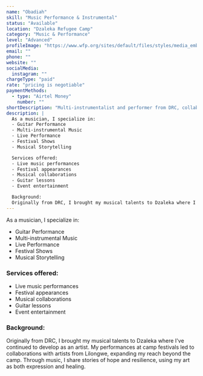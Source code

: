```yaml
---
name: "Obadiah"
skill: "Music Performance & Instrumental"
status: "Available"
location: "Dzaleka Refugee Camp"
category: "Music & Performance"
level: "Advanced"
profileImage: "https://www.wfp.org/sites/default/files/styles/media_embed/public/2021-06/Malawi%204.jpg?itok=tzu5xhKc"
email: ""
phone: ""
website: ""
socialMedia:
  instagram: ""
chargeType: "paid"
rate: "pricing is negotiable"
paymentMethods:
  - type: "Airtel Money"
    number: ""
shortDescription: "Multi-instrumentalist and performer from DRC, collaborating with artists across Malawi"
description: |
  As a musician, I specialize in:
  - Guitar Performance
  - Multi-instrumental Music
  - Live Performance
  - Festival Shows
  - Musical Storytelling

  Services offered:
  - Live music performances
  - Festival appearances
  - Musical collaborations
  - Guitar lessons
  - Event entertainment

  Background:
  Originally from DRC, I brought my musical talents to Dzaleka where I've continued to develop as an artist. My performances at camp festivals led to collaborations with artists from Lilongwe, expanding my reach beyond the camp. Through music, I share stories of hope and resilience, using my art as both expression and healing.
---
```

As a musician, I specialize in:
  - Guitar Performance
  - Multi-instrumental Music
  - Live Performance
  - Festival Shows
  - Musical Storytelling

### Services offered:
  - Live music performances
  - Festival appearances
  - Musical collaborations
  - Guitar lessons
  - Event entertainment

### Background:
Originally from DRC, I brought my musical talents to Dzaleka where I've continued to develop as an artist. My performances at camp festivals led to collaborations with artists from Lilongwe, expanding my reach beyond the camp. Through music, I share stories of hope and resilience, using my art as both expression and healing.
